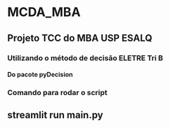 # MCDA_MBA
## Projeto TCC do MBA USP ESALQ
### Utilizando o método de decisão ELETRE Tri B
#### Do pacote pyDecision


### Comando para rodar o script
## streamlit run main.py

